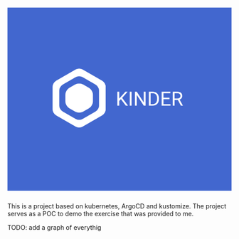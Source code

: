 # ![](./logo.png)

This is a project based on kubernetes, ArgoCD and kustomize. The project serves as a POC to demo the exercise that was provided to me.

TODO: add a graph of everythig